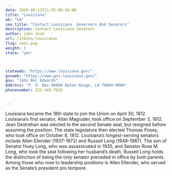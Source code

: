 ```yaml
---
date: 2020-09-11T11:55:00-04:00
title: "Louisiana"
ab: "LA"
seo_title: "Contact Louisiana  Governors And Senators"
description: Contact Louisiana Senators
author: john shim
url: /states/louisiana/
flag: seal.png
weight: 1
state: "yes"



stateweb: "https://www.louisiana.gov/"
govweb: "https://www.gov.louisiana.gov/"
gov: "John Bel Edwards"
Address: "P. O. Box 94004 Baton Rouge, LA 70804-9004"
phonenumber: 225-342-7015


---
```


Louisiana became the 18th state to join the Union on April 30, 1812. Louisiana’s first senator, Allan Magruder, took office on September 3, 1812. Jean Destrehan was elected to the second Senate seat, but resigned before assuming the position. The state legislature then elected Thomas Posey, who took office on October 8, 1812. Louisiana’s longest-serving senators include Allen Ellender (1937-1972) and Russell Long (1948-1987). The son of Senator Huey Long, who was assassinated in 1935, and Senator Rose M. Long, who took the seat following her husband’s death, Russell Long holds the distinction of being the only senator preceded in office by both parents. Among those who rose to leadership positions is Allen Ellender, who served as the Senate’s president pro tempore.